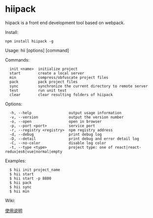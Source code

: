 # hiipack

hiipack is a front end development tool based on webpack.


  Install:
  
    npm install hiipack -g

  Usage: hii [options] [command]
  
  
  Commands:
  
      init <name>  initialize project
      start        create a local server
      min          compress/obfuscate project files
      pack         pack project files
      sync         synchronize the current directory to remote server
      test         run unit test
      clear        clear resulting folders of hiipack

  Options:

      -h, --help                 output usage information
      -v, --version              output the version number
      -o, --open                 open in browser
      -p, --port <port>          service port
      -r, --registry <registry>  npm registry address
      -d, --debug                print debug log
      -D, --detail               print debug and error detail log
      -C, --no-color             disable log color
      -t, --type <type>          project type: one of react|react-redux|es6|vue|normal|empty

  Examples:

      $ hii init project_name
      $ hii start
      $ hii start -p 8800
      $ hii pack
      $ hii sync
      $ hii min

  Wiki:

  [使用说明](https://github.com/zdying/hiipack/wiki/hiipack-%E4%BD%BF%E7%94%A8%E8%AF%B4%E6%98%8E)